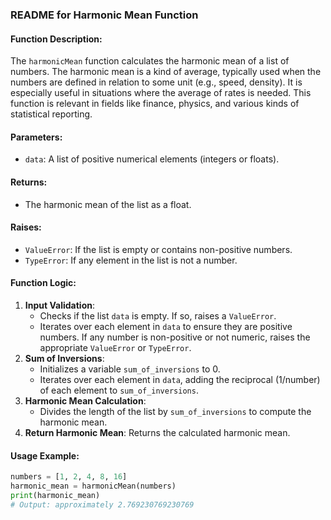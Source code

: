 ### README for Harmonic Mean Function

#### Function Description:
The `harmonicMean` function calculates the harmonic mean of a list of numbers. The harmonic mean is a kind of average, typically used when the numbers are defined in relation to some unit (e.g., speed, density). It is especially useful in situations where the average of rates is needed. This function is relevant in fields like finance, physics, and various kinds of statistical reporting.

#### Parameters:
- `data`: A list of positive numerical elements (integers or floats).

#### Returns:
- The harmonic mean of the list as a float.

#### Raises:
- `ValueError`: If the list is empty or contains non-positive numbers.
- `TypeError`: If any element in the list is not a number.

#### Function Logic:
1. **Input Validation**: 
   - Checks if the list `data` is empty. If so, raises a `ValueError`.
   - Iterates over each element in `data` to ensure they are positive numbers. If any number is non-positive or not numeric, raises the appropriate `ValueError` or `TypeError`.
2. **Sum of Inversions**:
   - Initializes a variable `sum_of_inversions` to 0.
   - Iterates over each element in `data`, adding the reciprocal (1/number) of each element to `sum_of_inversions`.
3. **Harmonic Mean Calculation**:
   - Divides the length of the list by `sum_of_inversions` to compute the harmonic mean.
4. **Return Harmonic Mean**: Returns the calculated harmonic mean.

#### Usage Example:
```python
numbers = [1, 2, 4, 8, 16]
harmonic_mean = harmonicMean(numbers)
print(harmonic_mean)
# Output: approximately 2.769230769230769
```
